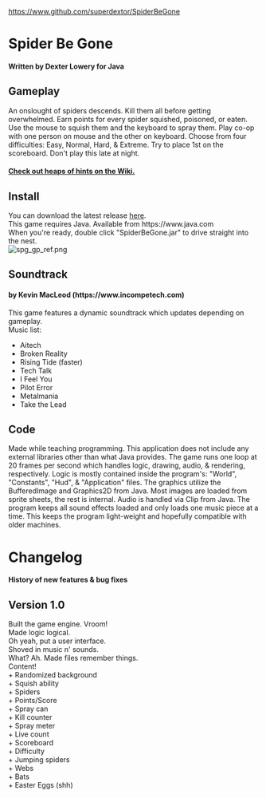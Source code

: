 https://www.github.com/superdextor/SpiderBeGone
<h1>Spider Be Gone</h1>
<h4>Written by Dexter Lowery for Java</h4>
<h2>Gameplay</h2>
An onslought of spiders descends. Kill them all before getting overwhelmed. Earn points for every spider squished, poisoned, or eaten. Use the mouse to squish them and the keyboard to spray them. Play co-op with one person on mouse and the other on keyboard. Choose from four difficulties: Easy, Normal, Hard, & Extreme. Try to place 1st on the scoreboard. Don't play this late at night.
<h4><a href="https://www.github.com/superdextor/SpiderBeGone/wiki">Check out heaps of hints on the Wiki.</a></h4>
<h2>Install</h2>
You can download the latest release <a href="https://github.com/superdextor/SpiderBeGone/releases">here</a>.<br/>
This game requires Java. Available from https://www.java.com<br/>
When you're ready, double click "SpiderBeGone.jar" to drive straight into the nest.<br/>
<img src="https://i.imgur.com/fKZBqZ6.png" alt="spg_gp_ref.png">
<h2>Soundtrack</h2>
<h4>by Kevin MacLeod (https://www.incompetech.com)</h4>
This game features a dynamic soundtrack which updates depending on gameplay.
<br/>
Music list:
<ul>
<li>Aitech</li>
<li>Broken Reality</li>
<li>Rising Tide (faster)</li>
<li>Tech Talk</li>
<li>I Feel You</li>
<li>Pilot Error</li>
<li>Metalmania</li>
<li>Take the Lead</li>
</ul>
<h2>Code</h2>
Made while teaching programming. This application does not include any external libraries other than what Java provides. The game runs one loop at 20 frames per second which handles logic, drawing, audio, & rendering, respectively. Logic is mostly contained inside the program's: "World", "Constants", "Hud", & "Application" files. The graphics utilize the BufferedImage and Graphics2D from Java. Most images are loaded from sprite sheets, the rest is internal. Audio is handled via Clip from Java. The program keeps all sound effects loaded and only loads one music piece at a time. This keeps the program light-weight and hopefully compatible with older machines.
<h1>Changelog</h1>
<h4>History of new features & bug fixes</h4>
<h2>Version 1.0</h2>
Built the game engine. Vroom!
<br/>
Made logic logical.
<br/>
Oh yeah, put a user interface.
<br/>
Shoved in music n' sounds.
<br/>
What? Ah. Made files remember things.
<br/>
Content!
<br/>+ Randomized background
<br/>+ Squish ability
<br/>+ Spiders
<br/>+ Points/Score
<br/>+ Spray can
<br/>+ Kill counter
<br/>+ Spray meter
<br/>+ Live count
<br/>+ Scoreboard
<br/>+ Difficulty
<br/>+ Jumping spiders
<br/>+ Webs
<br/>+ Bats
<br/>+ Easter Eggs (shh)
